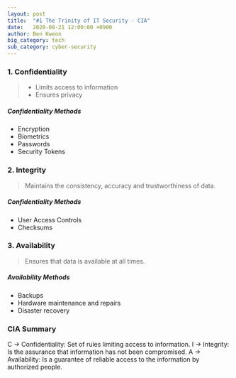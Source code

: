 ```yaml
---
layout: post
title:  "#1 The Trinity of IT Security - CIA"
date:   2020-08-21 12:00:00 +0900
author: Ben Kweon
big_category: tech
sub_category: cyber-security
---
```


### 1. Confidentiality

> * Limits access to information
> * Ensures privacy

##### Confidentiality Methods

* Encryption
* Biometrics
* Passwords
* Security Tokens

### 2. Integrity

> Maintains the consistency, accuracy and trustworthiness of data.

##### Confidentiality Methods

* User Access Controls 
* Checksums

### 3. Availability

> Ensures that data is available at all times.

##### Availability Methods

* Backups
* Hardware maintenance and repairs
* Disaster recovery

### CIA Summary

C -> Confidentiality: Set of rules limiting access to information.
I -> Integrity: Is the assurance that information has not been compromised.
A -> Availability: Is a guarantee of reliable access to the information by authorized people.
